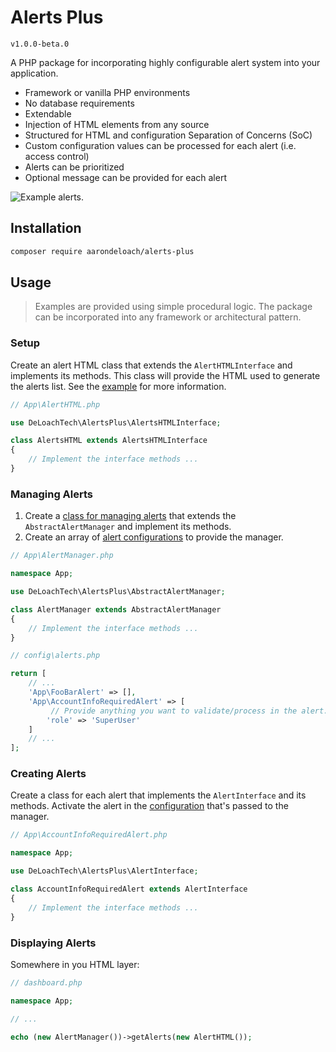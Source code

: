 Alerts Plus
===========

`v1.0.0-beta.0`

A PHP package for incorporating highly configurable alert system into your application.

* Framework or vanilla PHP environments
* No database requirements
* Extendable
* Injection of HTML elements from any source
* Structured for HTML and configuration Separation of Concerns (SoC)
* Custom configuration values can be processed for each alert (i.e. access control)
* Alerts can be prioritized
* Optional message can be provided for each alert


![Example alerts.](https://github.com/deloachtech/alerts-plus/blob/main/example/alerts.png)


Installation
------------

```bash
composer require aarondeloach/alerts-plus
```


Usage
-----

> Examples are provided using simple procedural logic. The package can be incorporated into any framework or architectural pattern.

### Setup

Create an alert HTML class that extends the `AlertHTMLInterface` and implements its methods. This class will provide the HTML used to generate the alerts list. See the [example](https://github.com/deloachtech/alerts-plus/blob/main/example/AlertsHTML.php) for more information.


```php
// App\AlertHTML.php

use DeLoachTech\AlertsPlus\AlertsHTMLInterface;

class AlertsHTML extends AlertsHTMLInterface
{
    // Implement the interface methods ...
}
```


### Managing Alerts

1. Create a [class for managing alerts](https://github.com/deloachtech/alerts-plus/blob/main/example/AlertManager.php) that extends the `AbstractAlertManager` and implement its methods.
2. Create an array of [alert configurations](https://github.com/deloachtech/alerts-plus/blob/main/example/config.php) to provide the manager.


```php
// App\AlertManager.php

namespace App;

use DeLoachTech\AlertsPlus\AbstractAlertManager;

class AlertManager extends AbstractAlertManager
{
    // Implement the interface methods ...
}
```

```php
// config\alerts.php

return [
    // ...
    'App\FooBarAlert' => [],
    'App\AccountInfoRequiredAlert' => [
         // Provide anything you want to validate/process in the alert.
        'role' => 'SuperUser'
    ]
    // ...
];
```


### Creating Alerts

Create a class for each alert that implements the `AlertInterface` and its methods. Activate the alert in the [configuration](https://github.com/deloachtech/alerts-plus/blob/main/example/config.php) that's passed to the manager.

```php
// App\AccountInfoRequiredAlert.php

namespace App;

use DeLoachTech\AlertsPlus\AlertInterface;

class AccountInfoRequiredAlert extends AlertInterface
{
    // Implement the interface methods ...    
}
```


### Displaying Alerts

Somewhere in you HTML layer:

```php
// dashboard.php

namespace App;

// ...

echo (new AlertManager())->getAlerts(new AlertHTML());
```